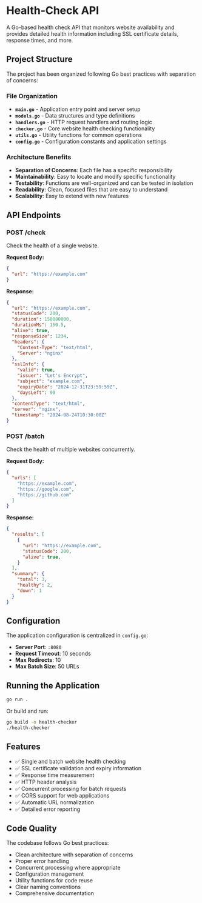 # Health-Check API

A Go-based health check API that monitors website availability and provides detailed health information including SSL certificate details, response times, and more.

## Project Structure

The project has been organized following Go best practices with separation of concerns:

### File Organization

- **`main.go`** - Application entry point and server setup
- **`models.go`** - Data structures and type definitions
- **`handlers.go`** - HTTP request handlers and routing logic
- **`checker.go`** - Core website health checking functionality
- **`utils.go`** - Utility functions for common operations
- **`config.go`** - Configuration constants and application settings

### Architecture Benefits

- **Separation of Concerns**: Each file has a specific responsibility
- **Maintainability**: Easy to locate and modify specific functionality
- **Testability**: Functions are well-organized and can be tested in isolation
- **Readability**: Clean, focused files that are easy to understand
- **Scalability**: Easy to extend with new features

## API Endpoints

### POST /check
Check the health of a single website.

**Request Body:**
```json
{
  "url": "https://example.com"
}
```

**Response:**
```json
{
  "url": "https://example.com",
  "statusCode": 200,
  "duration": 150000000,
  "durationMs": 150.5,
  "alive": true,
  "responseSize": 1234,
  "headers": {
    "Content-Type": "text/html",
    "Server": "nginx"
  },
  "sslInfo": {
    "valid": true,
    "issuer": "Let's Encrypt",
    "subject": "example.com",
    "expiryDate": "2024-12-31T23:59:59Z",
    "daysLeft": 90
  },
  "contentType": "text/html",
  "server": "nginx",
  "timestamp": "2024-08-24T10:30:00Z"
}
```

### POST /batch
Check the health of multiple websites concurrently.

**Request Body:**
```json
{
  "urls": [
    "https://example.com",
    "https://google.com",
    "https://github.com"
  ]
}
```

**Response:**
```json
{
  "results": [
    {
      "url": "https://example.com",
      "statusCode": 200,
      "alive": true,
    }
  ],
  "summary": {
    "total": 3,
    "healthy": 2,
    "down": 1
  }
}
```

## Configuration

The application configuration is centralized in `config.go`:

- **Server Port**: `:8080`
- **Request Timeout**: 10 seconds
- **Max Redirects**: 10
- **Max Batch Size**: 50 URLs

## Running the Application

```bash
go run .
```

Or build and run:

```bash
go build -o health-checker
./health-checker
```

## Features

- ✅ Single and batch website health checking
- ✅ SSL certificate validation and expiry information
- ✅ Response time measurement
- ✅ HTTP header analysis
- ✅ Concurrent processing for batch requests
- ✅ CORS support for web applications
- ✅ Automatic URL normalization
- ✅ Detailed error reporting

## Code Quality

The codebase follows Go best practices:

- Clean architecture with separation of concerns
- Proper error handling
- Concurrent processing where appropriate
- Configuration management
- Utility functions for code reuse
- Clear naming conventions
- Comprehensive documentation
